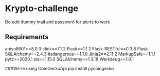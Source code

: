 # Krypto-challenge

Do add dummy mail and password for alerts to work



## Requirements
aniso8601==8.0.0
click==7.1.2
Flask==1.1.2
Flask-RESTful==0.3.8
Flask-SQLAlchemy==2.4.3
itsdangerous==1.1.0
Jinja2==2.11.2
MarkupSafe==1.1.1
pytz==2020.1
six==1.15.0
SQLAlchemy==1.3.18
Werkzeug==1.0.1


###We're using CoinGeckoApi
pip install pycoingecko
